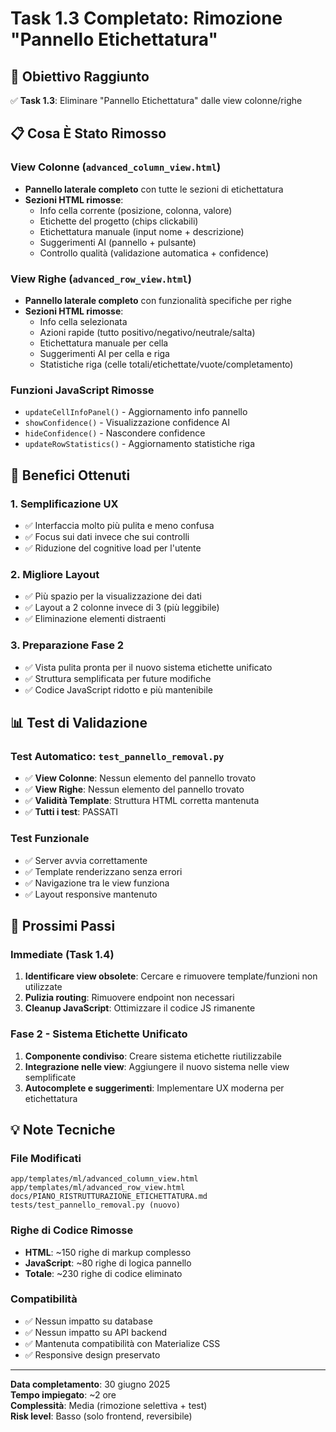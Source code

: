 # Task 1.3 Completato: Rimozione "Pannello Etichettatura"

## 🎯 Obiettivo Raggiunto
✅ **Task 1.3**: Eliminare "Pannello Etichettatura" dalle view colonne/righe

## 📋 Cosa È Stato Rimosso

### View Colonne (`advanced_column_view.html`)
- **Pannello laterale completo** con tutte le sezioni di etichettatura
- **Sezioni HTML rimosse**:
  - Info cella corrente (posizione, colonna, valore)
  - Etichette del progetto (chips clickabili)
  - Etichettatura manuale (input nome + descrizione)
  - Suggerimenti AI (pannello + pulsante)
  - Controllo qualità (validazione automatica + confidence)

### View Righe (`advanced_row_view.html`)
- **Pannello laterale completo** con funzionalità specifiche per righe
- **Sezioni HTML rimosse**:
  - Info cella selezionata
  - Azioni rapide (tutto positivo/negativo/neutrale/salta)
  - Etichettatura manuale per cella
  - Suggerimenti AI per cella e riga
  - Statistiche riga (celle totali/etichettate/vuote/completamento)

### Funzioni JavaScript Rimosse
- `updateCellInfoPanel()` - Aggiornamento info pannello
- `showConfidence()` - Visualizzazione confidence AI
- `hideConfidence()` - Nascondere confidence
- `updateRowStatistics()` - Aggiornamento statistiche riga

## 🔧 Benefici Ottenuti

### 1. **Semplificazione UX**
- ✅ Interfaccia molto più pulita e meno confusa
- ✅ Focus sui dati invece che sui controlli
- ✅ Riduzione del cognitive load per l'utente

### 2. **Migliore Layout**
- ✅ Più spazio per la visualizzazione dei dati
- ✅ Layout a 2 colonne invece di 3 (più leggibile)
- ✅ Eliminazione elementi distraenti

### 3. **Preparazione Fase 2**
- ✅ Vista pulita pronta per il nuovo sistema etichette unificato
- ✅ Struttura semplificata per future modifiche
- ✅ Codice JavaScript ridotto e più mantenibile

## 📊 Test di Validazione

### Test Automatico: `test_pannello_removal.py`
- ✅ **View Colonne**: Nessun elemento del pannello trovato
- ✅ **View Righe**: Nessun elemento del pannello trovato  
- ✅ **Validità Template**: Struttura HTML corretta mantenuta
- ✅ **Tutti i test**: PASSATI

### Test Funzionale
- ✅ Server avvia correttamente
- ✅ Template renderizzano senza errori
- ✅ Navigazione tra le view funziona
- ✅ Layout responsive mantenuto

## 🚀 Prossimi Passi

### Immediate (Task 1.4)
1. **Identificare view obsolete**: Cercare e rimuovere template/funzioni non utilizzate
2. **Pulizia routing**: Rimuovere endpoint non necessari
3. **Cleanup JavaScript**: Ottimizzare il codice JS rimanente

### Fase 2 - Sistema Etichette Unificato
1. **Componente condiviso**: Creare sistema etichette riutilizzabile
2. **Integrazione nelle view**: Aggiungere il nuovo sistema nelle view semplificate
3. **Autocomplete e suggerimenti**: Implementare UX moderna per etichettatura

## 💡 Note Tecniche

### File Modificati
```
app/templates/ml/advanced_column_view.html
app/templates/ml/advanced_row_view.html
docs/PIANO_RISTRUTTURAZIONE_ETICHETTATURA.md
tests/test_pannello_removal.py (nuovo)
```

### Righe di Codice Rimosse
- **HTML**: ~150 righe di markup complesso
- **JavaScript**: ~80 righe di logica pannello
- **Totale**: ~230 righe di codice eliminato

### Compatibilità
- ✅ Nessun impatto su database
- ✅ Nessun impatto su API backend
- ✅ Mantenuta compatibilità con Materialize CSS
- ✅ Responsive design preservato

---

**Data completamento**: 30 giugno 2025  
**Tempo impiegato**: ~2 ore  
**Complessità**: Media (rimozione selettiva + test)  
**Risk level**: Basso (solo frontend, reversibile)

